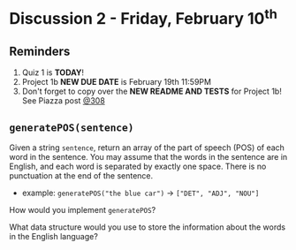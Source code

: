 # Discussion 2 - Friday, February 10<sup>th</sup>

## Reminders
1. Quiz 1 is **TODAY**!
2. Project 1b **NEW DUE DATE** is February 19th 11:59PM
3. Don't forget to copy over the **NEW README AND TESTS** for Project 1b! See Piazza post [@308](https://piazza.com/class/lctd1gtoyd76m8/post/308)

## `generatePOS(sentence)`

Given a string `sentence`, return an array of the part of speech (POS) of each word in the sentence. You may assume that the words in the sentence are in English, and each word is separated by exactly one space. There is no punctuation at the end of the sentence.

+ example: `generatePOS("the blue car")` -> `["DET", "ADJ", "NOU"]`

How would you implement `generatePOS`?

What data structure would you use to store the information about the words in the English language?
